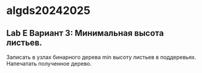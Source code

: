 
# algds20242025


## Lab E Вариант 3: Минимальная высота листьев.

Записать в узлах бинарного дерева min высоту листьев в поддеревьях. Напечатать полученное дерево.